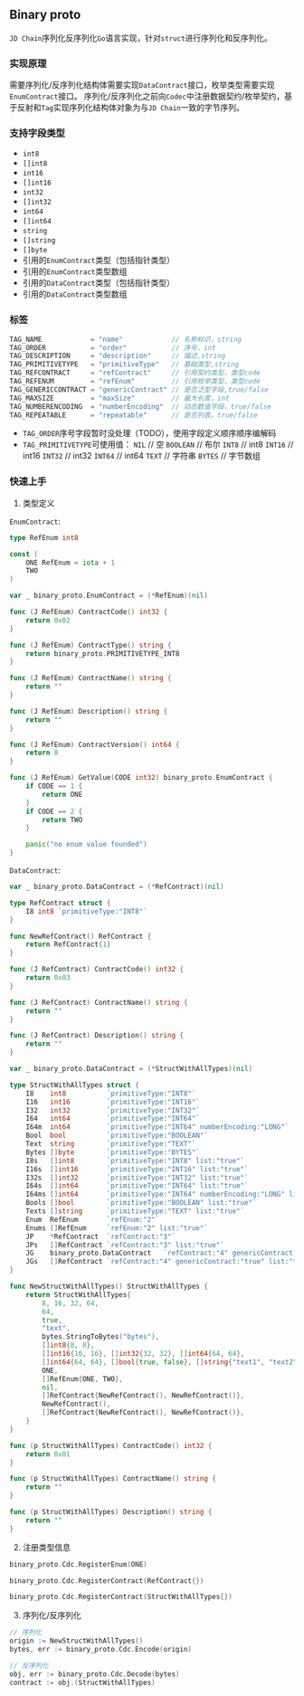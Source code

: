## Binary proto

`JD Chain`序列化反序列化`Go`语言实现，针对`struct`进行序列化和反序列化。

### 实现原理

需要序列化/反序列化结构体需要实现`DataContract`接口，枚举类型需要实现`EnumContract`接口。
序列化/反序列化之前向`Codec`中注册数据契约/枚举契约，基于反射和`Tag`实现序列化结构体对象为与`JD Chain`一致的字节序列。

### 支持字段类型

- `int8`
- `[]int8`
- `int16`
- `[]int16`
- `int32`
- `[]int32`
- `int64`
- `[]int64`
- `string`
- `[]string`
- `[]byte`
- 引用的`EnumContract`类型（包括指针类型）
- 引用的`EnumContract`类型数组
- 引用的`DataContract`类型（包括指针类型）
- 引用的`DataContract`类型数组

### 标签

```go
TAG_NAME            = "name"            // 名称标识，string
TAG_ORDER           = "order"           // 序号，int
TAG_DESCRIPTION     = "description"     // 描述,string
TAG_PRIMITIVETYPE   = "primitiveType"   // 基础类型,string
TAG_REFCONTRACT     = "refContract"     // 引用契约类型，类型code
TAG_REFENUM         = "refEnum"         // 引用枚举类型，类型code
TAG_GENERICCONTRACT = "genericContract" // 是否泛型字段,true/false
TAG_MAXSIZE         = "maxSize"         // 最大长度，int
TAG_NUMBERENCODING  = "numberEncoding"  // 动态数值字段，true/false
TAG_REPEATABLE      = "repeatable"      // 是否列表，true/false
```

- `TAG_ORDER`序号字段暂时没处理（TODO），使用字段定义顺序顺序编解码
- `TAG_PRIMITIVETYPE`可使用值：
`NIL`     // 空
`BOOLEAN` // 布尔
`INT8`    // int8
`INT16`   // int16
`INT32`   // int32
`INT64`   // int64
`TEXT`    // 字符串
`BYTES`   // 字节数组

### 快速上手

1. 类型定义

`EnumContract`:
```go
type RefEnum int8

const (
	ONE RefEnum = iota + 1
	TWO
)

var _ binary_proto.EnumContract = (*RefEnum)(nil)

func (J RefEnum) ContractCode() int32 {
	return 0x02
}

func (J RefEnum) ContractType() string {
	return binary_proto.PRIMITIVETYPE_INT8
}

func (J RefEnum) ContractName() string {
	return ""
}

func (J RefEnum) Description() string {
	return ""
}

func (J RefEnum) ContractVersion() int64 {
	return 0
}

func (J RefEnum) GetValue(CODE int32) binary_proto.EnumContract {
	if CODE == 1 {
		return ONE
	}
	if CODE == 2 {
		return TWO
	}

	panic("no enum value founded")
}

```

`DataContract`:
```go
var _ binary_proto.DataContract = (*RefContract)(nil)

type RefContract struct {
	I8 int8 `primitiveType:"INT8"`
}

func NewRefContract() RefContract {
	return RefContract{1}
}

func (J RefContract) ContractCode() int32 {
	return 0x03
}

func (J RefContract) ContractName() string {
	return ""
}

func (J RefContract) Description() string {
	return ""
}
```

```go
var _ binary_proto.DataContract = (*StructWithAllTypes)(nil)

type StructWithAllTypes struct {
	I8    int8          `primitiveType:"INT8"`
	I16   int16         `primitiveType:"INT16"`
	I32   int32         `primitiveType:"INT32"`
	I64   int64         `primitiveType:"INT64"`
	I64m  int64         `primitiveType:"INT64" numberEncoding:"LONG"`
	Bool  bool          `primitiveType:"BOOLEAN"`
	Text  string        `primitiveType:"TEXT"`
	Bytes []byte        `primitiveType:"BYTES"`
	I8s   []int8        `primitiveType:"INT8" list:"true"`
	I16s  []int16       `primitiveType:"INT16" list:"true"`
	I32s  []int32       `primitiveType:"INT32" list:"true"`
	I64s  []int64       `primitiveType:"INT64" list:"true"`
	I64ms []int64       `primitiveType:"INT64" numberEncoding:"LONG" list:"true" numberEncoding:"LONG"`
	Bools []bool        `primitiveType:"BOOLEAN" list:"true"`
	Texts []string      `primitiveType:"TEXT" list:"true"`
	Enum  RefEnum       `refEnum:"2"`
	Enums []RefEnum     `refEnum:"2" list:"true"`
	JP    *RefContract  `refContract:"3"`
	JPs   []RefContract `refContract:"3" list:"true"`
	JG    binary_proto.DataContract   `refContract:"4" genericContract:"true"`
	JGs   []RefContract `refContract:"4" genericContract:"true" list:"true"`
}

func NewStructWithAllTypes() StructWithAllTypes {
	return StructWithAllTypes{
		8, 16, 32, 64,
		64,
		true,
		"text",
		bytes.StringToBytes("bytes"),
		[]int8{8, 8},
		[]int16{16, 16}, []int32{32, 32}, []int64{64, 64},
		[]int64{64, 64}, []bool{true, false}, []string{"text1", "text2"},
		ONE,
		[]RefEnum{ONE, TWO},
		nil,
		[]RefContract{NewRefContract(), NewRefContract()},
		NewRefContract(),
		[]RefContract{NewRefContract(), NewRefContract()},
	}
}

func (p StructWithAllTypes) ContractCode() int32 {
	return 0x01
}

func (p StructWithAllTypes) ContractName() string {
	return ""
}

func (p StructWithAllTypes) Description() string {
	return ""
}
```

2. 注册类型信息

```go
binary_proto.Cdc.RegisterEnum(ONE)

binary_proto.Cdc.RegisterContract(RefContract{})

binary_proto.Cdc.RegisterContract(StructWithAllTypes{})
```

3. 序列化/反序列化
```go
// 序列化
origin := NewStructWithAllTypes()
bytes, err := binary_proto.Cdc.Encode(origin)

// 反序列化
obj, err := binary_proto.Cdc.Decode(bytes)
contract := obj.(StructWithAllTypes)
```